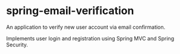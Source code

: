 # spring-email-verification
An application to verify new user account via email confirmation.

Implements user login and registration using Spring MVC and Spring Security. 
